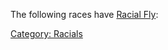 The following races have [Racial Fly](Racial_Fly "wikilink"):

[Category: Racials](Category:_Racials "wikilink")
